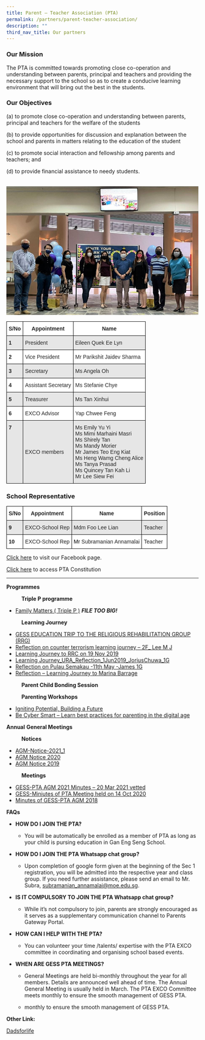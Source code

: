 ```yaml
---
title: Parent – Teacher Association (PTA)
permalink: /partners/parent-teacher-association/
description: ""
third_nav_title: Our partners
---
```

### Our Mission

The PTA is committed towards promoting close co-operation and understanding between parents, principal and teachers and providing the necessary support to the school so as to create a conducive learning environment that will bring out the best in the students.

### Our Objectives

(a) to promote close co-operation and understanding between parents, principal and teachers for the welfare of the students

(b) to provide opportunities for discussion and explanation between the school and parents in matters relating to the education of the student

(c) to promote social interaction and fellowship among parents and teachers; and

(d) to provide financial assistance to needy students.

<br>
<img src="/images/Group-1.jpeg" style="width:650px">
<br>



<style type="text/css">
</style>
<table class="tg">
<thead>
  <tr>
    <th class="tg-4ufn"><span style="font-weight:bold">S/No</span></th>
    <th class="tg-4ufn"><span style="font-weight:bold">Appointment</span></th>
    <th class="tg-ykyb">Name</th>
  </tr>
</thead>
<tbody>
  <tr>
    <td class="tg-rs0e"><span style="font-weight:bold">1</span></td>
    <td class="tg-h5mn">President</td>
    <td class="tg-h5mn">Eileen Quek Ee Lyn</td>
  </tr>
  <tr>
    <td class="tg-l2bf"><span style="font-weight:bold">2</span></td>
    <td class="tg-1ppo">Vice President</td>
    <td class="tg-1ppo">Mr Parikshit Jaidev Sharma</td>
  </tr>
  <tr>
    <td class="tg-rs0e"><span style="font-weight:bold">3</span></td>
    <td class="tg-h5mn">Secretary</td>
    <td class="tg-h5mn">Ms Angela Oh</td>
  </tr>
  <tr>
    <td class="tg-l2bf"><span style="font-weight:bold">4</span></td>
    <td class="tg-1ppo">Assistant Secretary</td>
    <td class="tg-1ppo">Ms Stefanie Chye</td>
  </tr>
  <tr>
    <td class="tg-rs0e"><span style="font-weight:bold">5</span></td>
    <td class="tg-h5mn">Treasurer</td>
    <td class="tg-h5mn">Ms Tan Xinhui</td>
  </tr>
  <tr>
    <td class="tg-l2bf"><span style="font-weight:bold">6</span></td>
    <td class="tg-1ppo">EXCO Advisor</td>
    <td class="tg-1ppo">Yap Chwee Feng</td>
  </tr>
  <tr>
    <td class="tg-rs0e"><span style="font-weight:bold">7</span><br></td>
    <td class="tg-h5mn">EXCO members</td>
    <td class="tg-h5mn">Ms Emily Yu Yi<br>Ms Mimi Marhaini Masri<br>Ms Shirely Tan<br>Ms Mandy Morier<br>Mr James Teo Eng Kiat<br>Ms Heng Wamg Cheng Alice<br>Ms Tanya Prasad<br>Ms Quincey Tan Kah Li<br>Mr Lee Siew Fei</td>
  </tr>
</tbody>
</table>

### School Representative

<style type="text/css">
.tg  {border-collapse:collapse;border-spacing:0;}
.tg td{border-color:black;border-style:solid;border-width:1px;font-family:Arial, sans-serif;font-size:14px;
  overflow:hidden;padding:10px 5px;word-break:normal;}
.tg th{border-color:black;border-style:solid;border-width:1px;font-family:Arial, sans-serif;font-size:14px;
  font-weight:normal;overflow:hidden;padding:10px 5px;word-break:normal;}
.tg .tg-l2bf{background-color:#FFF;color:#222;font-weight:bold;text-align:left;vertical-align:top}
.tg .tg-h5mn{background-color:#E6E6E6;color:#222;text-align:left;vertical-align:middle}
.tg .tg-ykyb{background-color:#FFF;color:#222;font-weight:bold;text-align:center;vertical-align:middle}
.tg .tg-4ufn{background-color:#FFF;color:#222;font-weight:bold;text-align:center;vertical-align:top}
.tg .tg-rs0e{background-color:#E6E6E6;color:#222;font-weight:bold;text-align:left;vertical-align:top}
.tg .tg-1ppo{background-color:#FFF;color:#222;text-align:left;vertical-align:middle}
.tg .tg-tsok{background-color:#FFF;color:#222;text-align:left;vertical-align:top}
</style>
<table class="tg">
<thead>
  <tr>
    <th class="tg-4ufn"><span style="font-weight:bold">S/No</span></th>
    <th class="tg-4ufn"><span style="font-weight:bold">Appointment</span></th>
    <th class="tg-ykyb">Name</th>
    <th class="tg-ykyb">Position</th>
  </tr>
</thead>
<tbody>
  <tr>
    <td class="tg-rs0e"><span style="font-weight:bold">9</span></td>
    <td class="tg-h5mn">EXCO-School Rep</td>
    <td class="tg-h5mn"> Mdm Foo Lee Lian</td>
    <td class="tg-h5mn"> Teacher</td>
  </tr>
  <tr>
    <td class="tg-l2bf"><span style="font-weight:bold">10</span></td>
    <td class="tg-1ppo">EXCO-School Rep</td>
    <td class="tg-tsok"><span style="color:#000"> Mr</span> Subramanian Annamalai</td>
    <td class="tg-1ppo"> Teacher</td>
  </tr>
</tbody>
</table>

[Click here](https://www.facebook.com/PTA.GESS)&nbsp;to visit our Facebook page.

[Click here](/files/Constitution-of-Gan-Eng-Seng-School-Parents-Teacher-Association-Singapore.pdf)&nbsp;to access PTA Constitution

***

**Programmes**

&nbsp;&nbsp;&nbsp;&nbsp;&nbsp;&nbsp;&nbsp;&nbsp;&nbsp; **Triple P programme**&nbsp;

*   [Family Matters ( Triple P )](https://ganengsengsch.moe.edu.sg/wp-content/uploads/2021/09/Family-Matters-Triple-P-.pdf) ***FILE TOO BIG!***

&nbsp;&nbsp;&nbsp;&nbsp;&nbsp;&nbsp;&nbsp;&nbsp;&nbsp; **Learning Journey**&nbsp;

*   [GESS EDUCATION TRIP TO THE RELIGIOUS REHABILITATION GROUP (RRG)](/files/GESS-EDUCATION-TRIP-TO-THE-RELIGIOUS-REHABILITATION-GROUP-RRG.pdf)
*   [Reflection on counter terrorism learning journey – 2F\_ Lee M J](/files/Reflection-on-counter-terrorism-learning-journey-2F_-Lee-M-J.pdf)
*   [Learning Journey to RRC on 19 Nov 2019](/files/Learning-Journey-to-RRC-on-19-Nov-2019.pdf)
*   [Learning Journey\_URA\_Reflection\_1Jun2019\_JoriusChuwa\_1G](/files/Learning-Journey_URA_Reflection_1Jun2019_JoriusChuwa_1G.pdf)
*   [Reflection on Pulau Semakau -11th May -James 1G](/files/Reflection-on-Pulau-Semakau-11th-May-James-1G.pdf)
*   [Reflection – Learning Journey to Marina Barrage](/files/Reflection-Learning-Journey-to-Marina-Barrage.pdf)

&nbsp;&nbsp;&nbsp;&nbsp;&nbsp;&nbsp;&nbsp;&nbsp;&nbsp; **Parent Child Bonding Session**

&nbsp;&nbsp;&nbsp;&nbsp;&nbsp;&nbsp;&nbsp;&nbsp;&nbsp; **Parenting Workshops**&nbsp;

*   [Igniting Potential, Building a Future](/files/Igniting-Potential-Building-a-Future.pdf)
*   [Be Cyber Smart – Learn best practices for parenting in the digital age](/files/Be-Cyber-Smart-Learn-best-practices-for-parenting-in-the-digital-age.pdf)

**Annual**&nbsp;**General Meetings**

&nbsp;&nbsp;&nbsp;&nbsp;&nbsp;&nbsp;&nbsp;&nbsp;&nbsp; **Notices**

*   [AGM-Notice-2021\_1](/files/AGM-Notice-2021_1.pdf)
*   [AGM Notice 2020](/files/AGM-Notice-2020.pdf)
*   [AGM Notice 2019](/files/AGM-Notice-2019.pdf)

&nbsp;&nbsp;&nbsp;&nbsp;&nbsp;&nbsp;&nbsp;&nbsp;&nbsp; **Meetings**

*   [GESS-PTA AGM 2021 Minutes – 20 Mar 2021 vetted](/files/GESS-PTA-AGM-2021-Minutes-20-Mar-2021-vetted.pdf)
*   [GESS-Miniutes of PTA Meeting held on 14 Oct 2020](/files/GESS-Miniutes-of-PTA-Meeting-held-on-14-Oct-2020-.pdf)
*   [Minutes of GESS-PTA AGM 2018](/files/Minutes-of-GESS-PTA-AGM-2018.pdf)

**FAQs**

*   **HOW DO I JOIN THE PTA?**
    *   You will be automatically be enrolled as a member of PTA as long as your child is pursing education in Gan Eng Seng School.

*   **HOW DO I JOIN THE PTA Whatsapp chat group?**
    *   Upon completion of google form given at the beginning of the Sec 1 registration, you will be admitted into the respective year and class group. If you need further assistance, please send an email to Mr. Subra,&nbsp;[subramanian\_annamalai@moe.edu.sg](mailto:subramanian_annamalai@moe.edu.sg).

*   **IS IT COMPULSORY TO JOIN THE PTA Whatsapp chat group?**
    *   While it’s not compulsory to join, parents are strongly encouraged as it serves as a supplementary communication channel to Parents Gateway Portal.

*   **HOW CAN I HELP WITH THE PTA?**
    *   You can volunteer your time /talents/ expertise with the PTA EXCO committee in coordinating and organising school based events.

*   **WHEN ARE GESS PTA MEETINGS?**
    *   General Meetings are held bi-monthly throughout the year for all members. Details are announced well ahead of time. The Annual General Meeting is usually held in March. The PTA EXCO Committee meets monthly to ensure the smooth management of GESS PTA.

	*   monthly to ensure the smooth management of GESS PTA.

**Other Link:**

[Dadsforlife](https://sites.google.com/site/gessdadsforlife/)